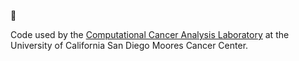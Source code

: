 🦀

Code used by the [Computational Cancer Analysis Laboratory](https://ucsdccal.com) at the University of California San Diego Moores Cancer Center.
